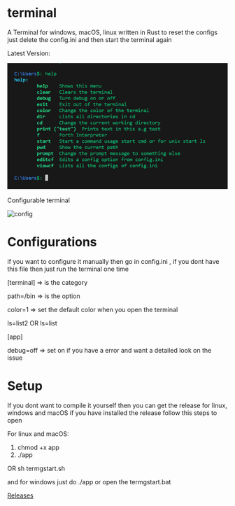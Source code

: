 # terminal
A Terminal for windows, macOS, linux written in Rust to reset the configs just delete the config.ini and then start the terminal again

Latest Version:

![Latest](https://raw.githubusercontent.com/RealViper8/terminal/master/img/latest.png)

Configurable terminal

<img width="155" alt="config" src="https://github.com/RealViper8/terminal/assets/101727162/31023325-1883-4137-bfd6-4412c2a37f2f">

# Configurations
if you want to configure it manually then go in config.ini
, if you dont have this file then just run the terminal one time

[terminal]   => is the category

path=/bin   => is the option

color=1     => set the default color when you open the terminal

ls=list2
OR
ls=list

[app]

debug=off => set on if you have a error and want a detailed look on the issue

# Setup
If you dont want to compile it yourself then you can get the release
for linux, windows and macOS if you have installed the release follow this
steps to open 

For linux and macOS:
  1. chmod +x app
  2. ./app
     
  OR
  sh termgstart.sh

and for windows just do ./app or open the termgstart.bat

[Releases](https://github.com/RealViper8/terminal/releases)
